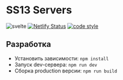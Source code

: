 # SS13 Servers

![svelte](https://img.shields.io/github/package-json/dependency-version/VChet/ss13-servers/dev/svelte?color=ff3e00)
[![Netlify Status](https://api.netlify.com/api/v1/badges/0215ece1-5982-4660-bca5-09807250c1db/deploy-status)](https://app.netlify.com/sites/ss13-servers/deploys)
[![code style](https://antfu.me/badge-code-style.svg)](https://github.com/antfu/eslint-config)

## Разработка

- Установить зависимости: `npm install`
- Запуск dev-сервера: `npm run dev`
- Сборка production версии: `npm run build`
